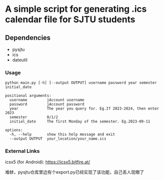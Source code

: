 # A simple script for generating .ics calendar file for SJTU students

## Dependencies
+ pysjtu
+ ics
+ dateutil

### Usage

```pythonr
python main.py [-h] [--output OUTPUT] username password year semester initial_date

positional arguments:
  username         jAccount username
  password         jAccount password
  year             The year you query for. Eg.If 2023-2024, then enter 2023
  semester         0/1/2
  initial_date     The first Monday of the semester. Eg.2023-09-11

options:
  -h, --help       show this help message and exit
  --output OUTPUT  your_location/your_name.ics
```

### External Links

icsx5 (for Android): https://icsx5.bitfire.at/

难蚌，pysjtu仓库里边有个export.py已经实现了该功能，自己丢人现眼了